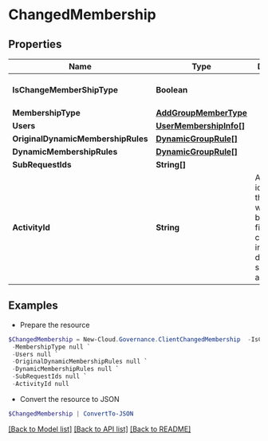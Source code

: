 # ChangedMembership
## Properties

Name | Type | Description | Notes
------------ | ------------- | ------------- | -------------
**IsChangeMemberShipType** | **Boolean** |  | [optional] [default to $false]
**MembershipType** | [**AddGroupMemberType**](AddGroupMemberType.md) |  | [optional] 
**Users** | [**UserMembershipInfo[]**](UserMembershipInfo.md) |  | [optional] 
**OriginalDynamicMembershipRules** | [**DynamicGroupRule[]**](DynamicGroupRule.md) |  | [optional] 
**DynamicMembershipRules** | [**DynamicGroupRule[]**](DynamicGroupRule.md) |  | [optional] 
**SubRequestIds** | **String[]** |  | [optional] 
**ActivityId** | **String** | An unique identifier for the activity which can be used to find configuration in the dynamic service if it is assign by IT | [optional] 

## Examples

- Prepare the resource
```powershell
$ChangedMembership = New-Cloud.Governance.ClientChangedMembership  -IsChangeMemberShipType null `
 -MembershipType null `
 -Users null `
 -OriginalDynamicMembershipRules null `
 -DynamicMembershipRules null `
 -SubRequestIds null `
 -ActivityId null
```

- Convert the resource to JSON
```powershell
$ChangedMembership | ConvertTo-JSON
```

[[Back to Model list]](../README.md#documentation-for-models) [[Back to API list]](../README.md#documentation-for-api-endpoints) [[Back to README]](../README.md)

